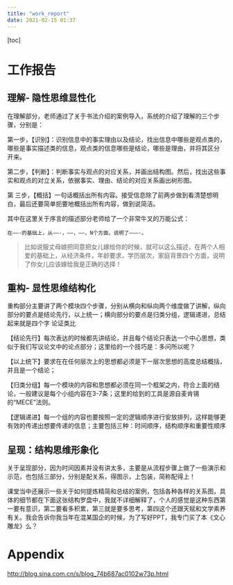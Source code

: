 ```yaml
---
title: "work_report"
date: 2021-02-15 01:37
---
```

[toc]



# 工作报告



## 理解- 隐性思维显性化

在理解部分，老师通过了关于书法介绍的案例导入，系统的介绍了理解的三个步骤，分别是：

第一步，【识别】：识别信息中的事实理由以及结论，找出信息中哪些是观点类的，哪些是事实描述类的信息，观点类的信息哪些是结论，哪些是理由，并将其区分 开来。

第二步，【判断】：判断事实与观点的对应关系，并画出结构图。然后，找出这些事实和观点的对立关系，依据事实、理由、结论的对应关系画出树形图。

第 三步，【概括】一句话概括出所有内容。接受信息除了前两步做到看清楚想明白，最后还要简单扼要地概括出所有内容，做到说简洁。

其中在这里关于序言的描述部分老师给了一个非常牛叉的万能公式：

```
在——-的基础上，从——-，——，——，N个方面，说明了———-。
```

> 比如说服丈母娘把同意把女儿嫁给你的时候，就可以这么描述，在两个人相爱的基础上，从经济条件，年龄要求，学历层次，家庭背景四个方面，说明了你女儿应该嫁给我是正确的选择！





## 重构- 显性思维结构化

重构部分主要讲了两个模块四个步骤，分别从横向和纵向两个维度做了讲解，纵向部分的要点是结论先行，以上统一；横向部分的要点是归类分组，逻辑递进，总结起来就是四个字 论证类比

【结论先行】每次表达的时候都先讲结论，并且每个结论只表达一个中心思想，类似于我们写议论文中的论点部分；这里给的一个技巧是：多问所以呢？

【以上统下】要求在在任何层次上的思想都必须是下一层次思想的高度总结概括，并且是一个结论；

【归类分组】每一个模块的内容和思想都必须在同一个框架之内，符合上面的结论，一般建议是每个小组内容在3-7条；这里的给到的工具是源自麦肯锡的“MECE”法则。

【逻辑递进】每一个组的内容也要按照一定的逻辑顺序进行安放排列，这样能够更有效的传递出想要传递的信息；主要包括三种：时间顺序，结构顺序和重要性顺序

### 



## 呈现：结构思维形象化

关于呈现部分，因为时间因素并没有讲太多，主要是从流程步骤上做了一些演示和示范，也包括三部分，分别是配关系，得图示，上包装，简称配得上！

课堂当中还展示一些关于如何提炼精简和总结的案例，包括各种各样的关系图，具体的细节都在下面这张结构罗盘中，我就不详细解释了，个人的感觉是这种东西第 一要有意识，第二要看多积累，第三就是要多思考，第四这个还跟天赋和文学素养有关。我会告诉你我当年在混某国企的时候，为了写好PPT，我专门买了本《文心雕龙》么？



# Appendix 

http://blog.sina.com.cn/s/blog_74b687ac0102w73p.html



